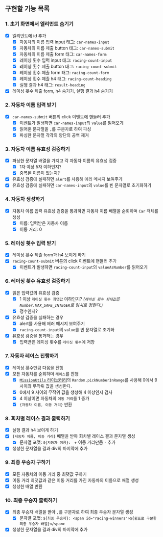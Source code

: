 ## 구현할 기능 목록

### 1. 초기 화면에서 엘리먼트 숨기기

- [x] 엘리먼트에 id 추가
  - [x] 자동차의 이름 입력 input 태그: `car-names-input`
  - [x] 자동차의 이름 제출 button 태그: `car-names-submit`
  - [x] 자동차의 이름 제출 form 태그: `car-names-form`
  - [x] 레이싱 횟수 입력 input 태그: `racing-count-input`
  - [x] 레이싱 횟수 제출 button 태그: `racing-count-submit`
  - [x] 레이싱 횟수 제출 form 태그: `racing-count-form`
  - [x] 레이싱 횟수 제출 h4 태그: `racing-count-heading`
  - [x] 실행 결과 h4 태그: `result-heading`
- [x] 레이싱 횟수 제출 form, h4 숨기기, 실행 결과 h4 숨기기

### 2. 자동차 이름 입력 받기

- [x] `car-names-submit` 버튼의 click 이벤트에 핸들러 추가
  - [x] 이벤트가 발생하면 `car-names-input`의 `value`를 읽어오기
  - [x] 읽어온 문자열을 `,`를 구분자로 하여 파싱
  - [x] 파싱한 문자열 각각의 양단의 공백 제거

### 3. 자동차 이름 유효성 검증하기

- [x] 파싱한 문자열 배열을 가지고 각 자동차 이름의 유효성 검증
  - [x] 1자 이상 5자 이하인지?
  - [x] 중복된 이름이 있는지?
- [x] 유효성 검증에 실패하면 `alert`를 사용해 에러 메시지 보여주기
- [x] 유효성 검증에 실패하면 `car-names-input`의 `value`를 빈 문자열로 초기화하기

### 4. 자동차 생성하기

- [x] 자동차 이름 입력 유효성 검증을 통과하면 자동차 이름 배열을 순회하며 `Car` 객체를 생성
  - [x] 이름: 입력받은 자동차 이름
  - [x] 이동 거리: 0

### 5. 레이싱 횟수 입력 받기

- [x] 레이싱 횟수 제출 form과 h4 보이게 하기
- [x] `racing-count-submit` 버튼의 click 이벤트에 핸들러 추가
  - [x] 이벤트가 발생하면 `racing-count-input`의 `valueAsNumber`를 읽어오기

### 6. 레이싱 횟수 유효성 검증하기

- [x] 읽은 입력값의 유효성 검증
  - [x] 1 이상 `레이싱 횟수 최댓값` 이하인지? _(`레이싱 횟수 최대값`은 `Number.MAX_SAFE_INTEGER`로 임시로 정한다.)_
  - [x] 정수인지?
- [x] 유효성 검증을 실패하는 경우
  - [x] alert를 사용해 에러 메시지 보여주기
  - [x] `racing-count-input`의 `value`를 빈 문자열로 초기화
- [x] 유효성 검증을 통과하는 경우
  - [x] 입력받은 레이싱 횟수를 `레이싱 횟수`에 저장

### 7. 자동자 레이스 진행하기

- [x] 레이싱 횟수만큼 다음을 진행
- [x] 모든 자동차를 순회하며 `레이스`를 진행
  - [x] [`MissionUtils` 라이브러리](https://github.com/woowacourse-projects/javascript-mission-utils#mission-utils)의 `Random.pickNumberInRange`를 사용해 0에서 9 사이의 무작위 값을 생성한다.
  - [x] 0에서 9 사이의 무작위 값을 생성해 4 이상인지 검사
  - [x] 4 이상이면 자동차의 `이동 거리`를 1 증가
  - [x] `{자동차 이름, 이동 거리}` 반환

### 8. 회차별 레이스 결과 출력하기

- [x] 실행 결과 h4 보이게 하기
- [x] `{자동차 이름, 이동 거리}` 배열을 받아 회차별 레이스 결과 문자열 생성
  - [x] 문자열 포맷: `${자동차 이름}: ` + 이동 거리만큼 `-` 추가
- [x] 생성한 문자열을 결과 div의 마지막에 추가

### 9. 최종 우승자 구하기

- [x] 모든 자동차의 이동 거리 중 최댓값 구하기
- [x] 이동 거리 최댓값과 같은 이동 거리를 가진 자동차의 이름으로 배열 생성
- [x] 생성한 배열 반환

### 10. 최종 우승자 출력하기

- [x] 최종 우승자 배열을 받아 `,`를 구분자로 하여 최종 우승자 문자열 생성
  - [x] 문자열 포맷: `${최종 우승자}: <span id="racing-winners">${쉼표로 구분한 최종 우승자 배열}</span>`
- [x] 생성한 문자열을 결과 div의 마지막에 추가
